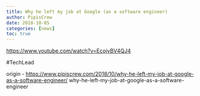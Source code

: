 ```yaml
---
title: Why he left my job at Google (as a software engineer)
author: PipisCrew
date: 2018-10-05
categories: [news]
toc: true
---
```


https://www.youtube.com/watch?v=EcojyBV4QJ4

#TechLead

origin - https://www.pipiscrew.com/2018/10/why-he-left-my-job-at-google-as-a-software-engineer/ why-he-left-my-job-at-google-as-a-software-engineer